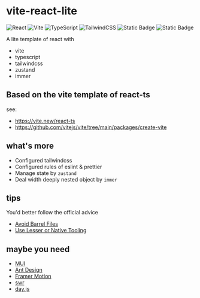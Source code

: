 # vite-react-lite

![React](https://img.shields.io/badge/react-%2320232a.svg?style=for-the-badge&logo=react&logoColor=%2361DAFB)
![Vite](https://img.shields.io/badge/vite-%23646CFF.svg?style=for-the-badge&logo=vite&logoColor=white)
![TypeScript](https://img.shields.io/badge/typescript-%23007ACC.svg?style=for-the-badge&logo=typescript&logoColor=white)
![TailwindCSS](https://img.shields.io/badge/tailwindcss-%2338B2AC.svg?style=for-the-badge&logo=tailwind-css&logoColor=white)
![Static Badge](https://img.shields.io/badge/Zustand-red?style=for-the-badge&logoSize=auto)
![Static Badge](https://img.shields.io/badge/Immer-black?style=for-the-badge&logo=immer)

A lite template of react with

-   vite
-   typescript
-   tailwindcss
-   zustand
-   immer

## Based on the vite template of react-ts

see:

-   https://vite.new/react-ts
-   https://github.com/vitejs/vite/tree/main/packages/create-vite

## what's more

-   Configured tailwindcss
-   Configured rules of eslint & prettier
-   Manage state by `zustand`
-   Deal width deeply nested object by `immer`

## tips

You'd better follow the official advice

-   [Avoid Barrel Files](https://vitejs.dev/guide/performance.html#avoid-barrel-files)
-   [Use Lesser or Native Tooling](https://vitejs.dev/guide/performance.html#use-lesser-or-native-tooling)

## maybe you need

-   [MUI](https://mui.com/)
-   [Ant Design](https://ant.design/)
-   [Framer Motion](https://www.framer.com/motion/)
-   [swr](https://swr.vercel.app/)
-   [day.js](https://day.js.org/)
